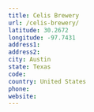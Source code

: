 ```yaml
---
title: Celis Brewery
url: /celis-brewery/
latitude: 30.2672
longitude: -97.7431
address1: 
address2: 
city: Austin
state: Texas
code: 
country: United States
phone: 
website: 
---
```


